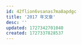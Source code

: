 ```yaml
---
id: 42flion6vsanas7ma8apdgc
title: '2017 年文章'
desc: ''
updated: 1727342701040
created: 1727337828537
---
```

